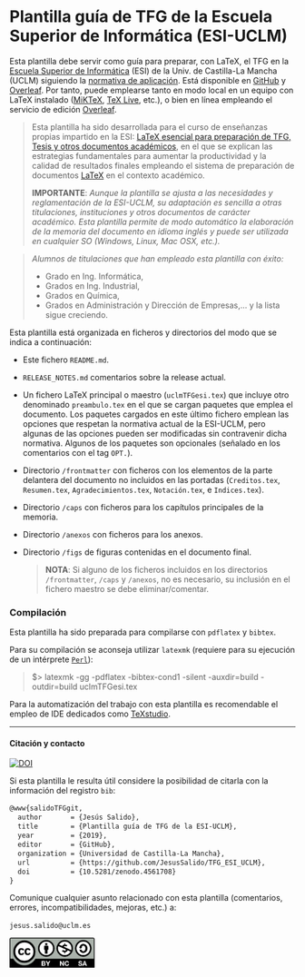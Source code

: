 # Plantilla guía de TFG de la Escuela Superior de Informática (ESI-UCLM)

Esta plantilla debe servir como guía para preparar, con LaTeX, el TFG en la [Escuela Superior de Informática](http://webpub.esi.uclm.es/) (ESI) de la Univ. de Castilla-La Mancha (UCLM) siguiendo la [normativa de aplicación](https://pruebasaluuclm.sharepoint.com/sites/esicr/tfg/SitePages/Inicio.aspx). Está disponible en [GitHub](https://github.com/JesusSalido/TFG_ESI_UCLM)  y [Overleaf](https://www.overleaf.com/latex/templates/plantilla-de-tfg-escuela-superior-de-informatica-uclm/phjgscmfqtsw). Por tanto, puede emplearse tanto en modo local en un equipo con LaTeX instalado ([MiKTeX](https://miktex.org/), [TeX Live](https://www.tug.org/texlive/), etc.), o bien en línea empleando el servicio de edición [Overleaf](https://www.overleaf.com/latex/templates/plantilla-de-tfg-escuela-superior-de-informatica-uclm/phjgscmfqtsw).

> Esta plantilla ha sido desarrollada para el curso de enseñanzas propias impartido en la ESI: [LaTeX esencial para preparación de TFG, Tesis y otros documentos académicos](http://visilab.etsii.uclm.es/?page_id=1468), en el que se explican las estrategias fundamentales para aumentar la productividad y la calidad de resultados finales empleando el sistema de preparación de documentos [LaTeX](https://www.latex-project.org/) en el contexto académico.
>
> __IMPORTANTE__: 
>_Aunque la plantilla se ajusta a las necesidades y reglamentación de la ESI-UCLM, su adaptación es sencilla a otras titulaciones, instituciones y otros documentos de carácter académico. Esta plantilla permite de modo automático la elaboración de la memoria del documento en idioma inglés y puede ser utilizada en cualquier SO (Windows, Linux, Mac OSX, etc.)._

>_Alumnos de titulaciones que han empleado esta plantilla con éxito:_
> - Grado en Ing. Informática,
> - Grados en Ing. Industrial,
> - Grados en Química,
> - Grados en Administración y Dirección de Empresas,... y la lista sigue creciendo.

Esta plantilla está organizada en ficheros y directorios del modo que se indica a continuación:
  - Este fichero ``README.md``.
  - ``RELEASE_NOTES.md`` comentarios sobre la release actual.
  - Un fichero LaTeX principal o maestro (``uclmTFGesi.tex``) que incluye otro denominado ``preambulo.tex`` en el que se cargan paquetes que emplea el documento. Los paquetes cargados en este último fichero emplean las opciones que respetan la normativa actual de la ESI-UCLM, pero algunas de las opciones pueden ser modificadas sin contravenir dicha normativa. Algunos de los paquetes son opcionales (señalado en los comentarios con el tag `OPT.`).  
  - Directorio ``/frontmatter`` con ficheros con los elementos de la parte delantera del documento no incluidos en las portadas (``Creditos.tex``, ``Resumen.tex``, ``Agradecimientos.tex``, ``Notación.tex``, e ``Indices.tex``).
  - Directorio ``/caps`` con ficheros para los capítulos principales de la memoria.
  - Directorio ``/anexos`` con ficheros para los anexos.
  - Directorio ``/figs`` de figuras contenidas en el documento final.
  
    > __NOTA__: Si alguno de los ficheros incluidos en los directorios ``/frontmatter``, ``/caps`` y ``/anexos``, no es necesario, su inclusión en el fichero maestro se debe eliminar/comentar. 
 

### Compilación 

Esta plantilla ha sido preparada para compilarse con `pdflatex` y `bibtex`.

Para su compilación se aconseja utilizar `latexmk` (requiere para su ejecución de un intérprete [`Perl`](http://strawberryperl.com/)):

> \$> latexmk -gg -pdflatex -bibtex-cond1 -silent -auxdir=build -outdir=build uclmTFGesi.tex

Para la automatización del trabajo con esta plantilla es recomendable el empleo de IDE dedicados como [TeXstudio](https://www.texstudio.org/).

-----
#### Citación y contacto

[![DOI](https://zenodo.org/badge/191907589.svg)](https://zenodo.org/badge/latestdoi/191907589)

Si esta plantilla le resulta útil considere la posibilidad de citarla con la información del registro `bib`:

```
@www{salidoTFGgit,
  author       = {Jesús Salido},
  title        = {Plantilla guía de TFG de la ESI-UCLM},
  year         = {2019},
  editor       = {GitHub},
  organization = {Universidad de Castilla-La Mancha},
  url          = {https://github.com/JesusSalido/TFG_ESI_UCLM},
  doi          = {10.5281/zenodo.4561708}
}
```

Comunique cualquier asunto relacionado con esta plantilla (comentarios, errores, incompatibilidades, mejoras, etc.) a:

`jesus.salido@uclm.es`

<img src="./figs/by-nc-sa.png" width="150">
